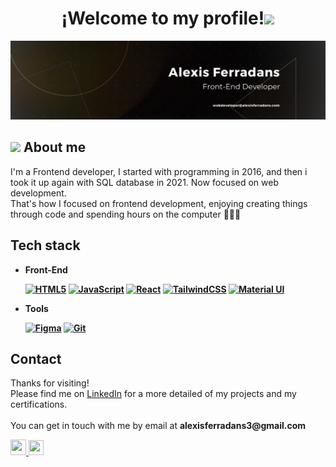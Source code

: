 <h1 align="center">¡Welcome to my profile!<img src="https://media.giphy.com/media/hvRJCLFzcasrR4ia7z/giphy.gif" width="30"></h1>
<img src="Banner.png"> <br/> 


<h2><picture><img src ="https://github.com/7oSkaaa/7oSkaaa/blob/main/Images/about_me.gif?raw=true" width="35"></picture> About me</h2>
<p>I'm a Frontend developer, I started with programming in 2016, and then i took it up again with SQL database in 2021. Now focused on web development.<br>
That's how I focused on frontend development, enjoying creating things through code and spending hours on the computer 👨🏻‍💻

</p>


<h2> Tech stack</h2>
<ul>
    <li><strong>Front-End <br>
    <p align="left">
<a href="https://developer.mozilla.org/en-US/docs/Glossary/HTML5" target="_blank" rel="noreferrer"><img src="https://raw.githubusercontent.com/danielcranney/readme-generator/main/public/icons/skills/html5-colored.svg" width="26" height="26" alt="HTML5" /></a>
<a href="https://developer.mozilla.org/en-US/docs/Web/JavaScript" target="_blank" rel="noreferrer"><img src="https://raw.githubusercontent.com/danielcranney/readme-generator/main/public/icons/skills/javascript-colored.svg" width="26" height="26" alt="JavaScript" /></a>
<a href="https://reactjs.org/" target="_blank" rel="noreferrer"><img src="https://raw.githubusercontent.com/danielcranney/readme-generator/main/public/icons/skills/react-colored.svg" width="26" height="26" alt="React" /></a>
<a href="https://tailwindcss.com/" target="_blank" rel="noreferrer"><img src="https://raw.githubusercontent.com/danielcranney/readme-generator/main/public/icons/skills/tailwindcss-colored.svg" width="26" height="26" alt="TailwindCSS" /></a>
<a href="https://mui.com/" target="_blank" rel="noreferrer"><img src="https://raw.githubusercontent.com/danielcranney/readme-generator/main/public/icons/skills/materialui-colored.svg" width="26" height="26" alt="Material UI" /></a>
</p>
    </li>
    <li>Tools <br>
    <p align="left">
    <a href="https://www.figma.com/" target="_blank" rel="noreferrer"><img src="https://raw.githubusercontent.com/danielcranney/readme-generator/main/public/icons/skills/figma-colored.svg" width="26" height="26" alt="Figma" /></a>
    <a href="https://git-scm.com/" target="_blank" rel="noreferrer"><img src="https://raw.githubusercontent.com/danielcranney/readme-generator/main/public/icons/skills/git-colored.svg" width="26" height="26" alt="Git" /></a>
    </p></strong>
    </li>
        
</ul>

<h2>Contact</h2>
<p>Thanks for visiting!<br>
Please find me on <a href="https://www.linkedin.com/in/alexis-ferradans-cv/" target="_blank" rel="noreferrer">LinkedIn</a> for a more detailed of my projects and my certifications. <br> <br>
You can get in touch with me by email at <strong>alexisferradans3@gmail.com</strong> </p>
<p align="left"> <a href="https://www.linkedin.com/in/alexis-ferradans-cv/" target="_blank" rel="noreferrer"> <picture> <source media="(prefers-color-scheme: dark)" srcset="https://raw.githubusercontent.com/danielcranney/readme-generator/main/public/icons/socials/linkedin-dark.svg" /> <source media="(prefers-color-scheme: light)" srcset="https://raw.githubusercontent.com/danielcranney/readme-generator/main/public/icons/socials/linkedin.svg" /> <img src="https://raw.githubusercontent.com/danielcranney/readme-generator/main/public/icons/socials/linkedin.svg" width="25" height="25" /> </picture> </a> <a href="https://www.x.com/AlexisFerradans" target="_blank" rel="noreferrer"> <picture> <source media="(prefers-color-scheme: dark)" srcset="https://raw.githubusercontent.com/danielcranney/readme-generator/main/public/icons/socials/twitter-dark.svg" /> <source media="(prefers-color-scheme: light)" srcset="https://raw.githubusercontent.com/danielcranney/readme-generator/main/public/icons/socials/twitter.svg" /> <img src="https://raw.githubusercontent.com/danielcranney/readme-generator/main/public/icons/socials/twitter.svg" width="24" height="24" /> </picture> </a></p>

